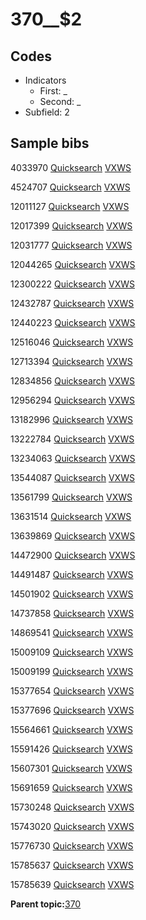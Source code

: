 # 370\_\_$2

## Codes

-   Indicators
    -   First: \_
    -   Second: \_
-   Subfield: 2

## Sample bibs

4033970 [Quicksearch](https://search.library.yale.edu/catalog/4033970) [VXWS](http://prodorbis.library.yale.edu:7014/vxws/GetHoldingsService?bibId=4033970)

4524707 [Quicksearch](https://search.library.yale.edu/catalog/4524707) [VXWS](http://prodorbis.library.yale.edu:7014/vxws/GetHoldingsService?bibId=4524707)

12011127 [Quicksearch](https://search.library.yale.edu/catalog/12011127) [VXWS](http://prodorbis.library.yale.edu:7014/vxws/GetHoldingsService?bibId=12011127)

12017399 [Quicksearch](https://search.library.yale.edu/catalog/12017399) [VXWS](http://prodorbis.library.yale.edu:7014/vxws/GetHoldingsService?bibId=12017399)

12031777 [Quicksearch](https://search.library.yale.edu/catalog/12031777) [VXWS](http://prodorbis.library.yale.edu:7014/vxws/GetHoldingsService?bibId=12031777)

12044265 [Quicksearch](https://search.library.yale.edu/catalog/12044265) [VXWS](http://prodorbis.library.yale.edu:7014/vxws/GetHoldingsService?bibId=12044265)

12300222 [Quicksearch](https://search.library.yale.edu/catalog/12300222) [VXWS](http://prodorbis.library.yale.edu:7014/vxws/GetHoldingsService?bibId=12300222)

12432787 [Quicksearch](https://search.library.yale.edu/catalog/12432787) [VXWS](http://prodorbis.library.yale.edu:7014/vxws/GetHoldingsService?bibId=12432787)

12440223 [Quicksearch](https://search.library.yale.edu/catalog/12440223) [VXWS](http://prodorbis.library.yale.edu:7014/vxws/GetHoldingsService?bibId=12440223)

12516046 [Quicksearch](https://search.library.yale.edu/catalog/12516046) [VXWS](http://prodorbis.library.yale.edu:7014/vxws/GetHoldingsService?bibId=12516046)

12713394 [Quicksearch](https://search.library.yale.edu/catalog/12713394) [VXWS](http://prodorbis.library.yale.edu:7014/vxws/GetHoldingsService?bibId=12713394)

12834856 [Quicksearch](https://search.library.yale.edu/catalog/12834856) [VXWS](http://prodorbis.library.yale.edu:7014/vxws/GetHoldingsService?bibId=12834856)

12956294 [Quicksearch](https://search.library.yale.edu/catalog/12956294) [VXWS](http://prodorbis.library.yale.edu:7014/vxws/GetHoldingsService?bibId=12956294)

13182996 [Quicksearch](https://search.library.yale.edu/catalog/13182996) [VXWS](http://prodorbis.library.yale.edu:7014/vxws/GetHoldingsService?bibId=13182996)

13222784 [Quicksearch](https://search.library.yale.edu/catalog/13222784) [VXWS](http://prodorbis.library.yale.edu:7014/vxws/GetHoldingsService?bibId=13222784)

13234063 [Quicksearch](https://search.library.yale.edu/catalog/13234063) [VXWS](http://prodorbis.library.yale.edu:7014/vxws/GetHoldingsService?bibId=13234063)

13544087 [Quicksearch](https://search.library.yale.edu/catalog/13544087) [VXWS](http://prodorbis.library.yale.edu:7014/vxws/GetHoldingsService?bibId=13544087)

13561799 [Quicksearch](https://search.library.yale.edu/catalog/13561799) [VXWS](http://prodorbis.library.yale.edu:7014/vxws/GetHoldingsService?bibId=13561799)

13631514 [Quicksearch](https://search.library.yale.edu/catalog/13631514) [VXWS](http://prodorbis.library.yale.edu:7014/vxws/GetHoldingsService?bibId=13631514)

13639869 [Quicksearch](https://search.library.yale.edu/catalog/13639869) [VXWS](http://prodorbis.library.yale.edu:7014/vxws/GetHoldingsService?bibId=13639869)

14472900 [Quicksearch](https://search.library.yale.edu/catalog/14472900) [VXWS](http://prodorbis.library.yale.edu:7014/vxws/GetHoldingsService?bibId=14472900)

14491487 [Quicksearch](https://search.library.yale.edu/catalog/14491487) [VXWS](http://prodorbis.library.yale.edu:7014/vxws/GetHoldingsService?bibId=14491487)

14501902 [Quicksearch](https://search.library.yale.edu/catalog/14501902) [VXWS](http://prodorbis.library.yale.edu:7014/vxws/GetHoldingsService?bibId=14501902)

14737858 [Quicksearch](https://search.library.yale.edu/catalog/14737858) [VXWS](http://prodorbis.library.yale.edu:7014/vxws/GetHoldingsService?bibId=14737858)

14869541 [Quicksearch](https://search.library.yale.edu/catalog/14869541) [VXWS](http://prodorbis.library.yale.edu:7014/vxws/GetHoldingsService?bibId=14869541)

15009109 [Quicksearch](https://search.library.yale.edu/catalog/15009109) [VXWS](http://prodorbis.library.yale.edu:7014/vxws/GetHoldingsService?bibId=15009109)

15009199 [Quicksearch](https://search.library.yale.edu/catalog/15009199) [VXWS](http://prodorbis.library.yale.edu:7014/vxws/GetHoldingsService?bibId=15009199)

15377654 [Quicksearch](https://search.library.yale.edu/catalog/15377654) [VXWS](http://prodorbis.library.yale.edu:7014/vxws/GetHoldingsService?bibId=15377654)

15377696 [Quicksearch](https://search.library.yale.edu/catalog/15377696) [VXWS](http://prodorbis.library.yale.edu:7014/vxws/GetHoldingsService?bibId=15377696)

15564661 [Quicksearch](https://search.library.yale.edu/catalog/15564661) [VXWS](http://prodorbis.library.yale.edu:7014/vxws/GetHoldingsService?bibId=15564661)

15591426 [Quicksearch](https://search.library.yale.edu/catalog/15591426) [VXWS](http://prodorbis.library.yale.edu:7014/vxws/GetHoldingsService?bibId=15591426)

15607301 [Quicksearch](https://search.library.yale.edu/catalog/15607301) [VXWS](http://prodorbis.library.yale.edu:7014/vxws/GetHoldingsService?bibId=15607301)

15691659 [Quicksearch](https://search.library.yale.edu/catalog/15691659) [VXWS](http://prodorbis.library.yale.edu:7014/vxws/GetHoldingsService?bibId=15691659)

15730248 [Quicksearch](https://search.library.yale.edu/catalog/15730248) [VXWS](http://prodorbis.library.yale.edu:7014/vxws/GetHoldingsService?bibId=15730248)

15743020 [Quicksearch](https://search.library.yale.edu/catalog/15743020) [VXWS](http://prodorbis.library.yale.edu:7014/vxws/GetHoldingsService?bibId=15743020)

15776730 [Quicksearch](https://search.library.yale.edu/catalog/15776730) [VXWS](http://prodorbis.library.yale.edu:7014/vxws/GetHoldingsService?bibId=15776730)

15785637 [Quicksearch](https://search.library.yale.edu/catalog/15785637) [VXWS](http://prodorbis.library.yale.edu:7014/vxws/GetHoldingsService?bibId=15785637)

15785639 [Quicksearch](https://search.library.yale.edu/catalog/15785639) [VXWS](http://prodorbis.library.yale.edu:7014/vxws/GetHoldingsService?bibId=15785639)

**Parent topic:**[370](../../tags/370/370.md)

